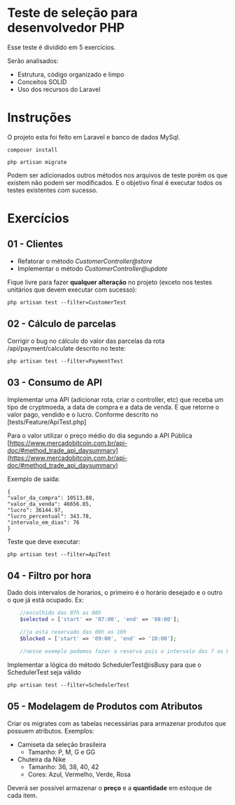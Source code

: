# Teste de seleção para desenvolvedor PHP

Esse teste é dividido em 5 exercícios.

Serão analisados:

 - Estrutura, código organizado e limpo
 - Conceitos SOLID
 - Uso dos recursos do Laravel

# Instruções

O projeto esta foi feito em Laravel e banco de dados MySql.

    composer install

    php artisan migrate

Podem ser adicionados outros métodos nos arquivos de teste porém os que existem não podem ser modificados. E o objetivo final é executar todos os testes existentes com sucesso.

# Exercícios

## 01 - Clientes

 - Refatorar o método *CustomerController@store* 
 - Implementar o método *CustomerController@update*

Fique livre para fazer **qualquer alteração** no projeto (exceto nos testes unitários que devem executar com sucesso):

    php artisan test --filter=CustomerTest

## 02 - Cálculo de parcelas

Corrigir o bug no cálculo do valor das parcelas da rota /api/payment/calculate descrito no teste:

    php artisan test --filter=PaymentTest

## 03 - Consumo de API

Implementar uma API (adicionar rota, criar o controller, etc) que receba um tipo de cryptmoeda, a data de compra e a data de venda. E que retorne o valor pago, vendido e o lucro. Conforme descrito no [tests/Feature/ApiTest.php]

Para o valor utilizar o preço médio do dia segundo a API Pública [https://www.mercadobitcoin.com.br/api-doc/#method_trade_api_daysummary](https://www.mercadobitcoin.com.br/api-doc/#method_trade_api_daysummary)

Exemplo de saída:

    {
    "valor_da_compra": 10513.88,
    "valor_da_venda": 46656.85,
    "lucro": 36144.97,
    "lucro_percentual": 343.78,
    "intervalo_em_dias": 76
    }

Teste que deve executar:

    php artisan test --filter=ApiTest

## 04 - Filtro por hora

Dado dois intervalos de horarios, o primeiro é o horário desejado e o outro o que já está ocupado. Ex:

```php
    //escolhido das 07h as 08h
    $selected = ['start' => '07:00', 'end' => '08:00'];

    //ja esta reservado das 09h as 10h
    $blocked = ['start' => '09:00', 'end' => '10:00'];

    //nesse exemplo podemos fazer a reserva pois o intervalo das 7 as 8h está livre
```

Implementar a lógica do método SchedulerTest@isBusy para que o SchedulerTest seja válido

    php artisan test --filter=SchedulerTest

## 05 - Modelagem de Produtos com Atributos

Criar os migrates com as tabelas necessárias para armazenar produtos que possuem atributos. Exemplos:

* Camiseta da seleção brasileira
   * Tamanho: P, M, G e GG
* Chuteira da Nike
   * Tamanho: 36, 38, 40, 42
   * Cores: Azul, Vermelho, Verde, Rosa

Deverá ser possível armazenar o **preço** e a **quantidade** em estoque de cada item.